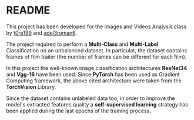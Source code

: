 # README #

This project has been developed for the Images and Videos Analysis class by [t0re199](https://github.com/t0re199) and [adel3roman6](https://github.com/adel3roman6).
       
The project required to perform a **Multi-Class** and **Multi-Label** Classification on an unbalanced dataset. In particulat, the dataset contains frames of film trailer (the number of frames can be different for each film).  
   
In this project the well-known image classification architectures **ResNet34** and **Vgg-16** have been used. Since **PyTorch** has been used as Gradient Computing framework, the above cited architecture were taken from the **TorchVision** Library.   
     
Since the dataset contains unlabeled data too, in order to improve the model's extracted features quality a **self-supervised learning** strategy has been applied during the last epochs of the training process.        